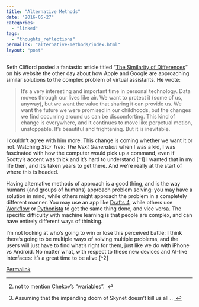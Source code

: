 ```yaml
---
title: "Alternative Methods"
date: "2016-05-27"
categories: 
  - "linked"
tags: 
  - "thoughts_reflections"
permalink: "alternative-methods/index.html"
layout: "post"
---
```


Seth Clifford posted a fantastic article titled “[The Similarity of Differences](http://sethclifford.me/2016/05/the-similarity-of-differences/)” on his website the other day about how Apple and Google are approaching similar solutions to the complex problem of virtual assistants. He wrote:

> It’s a very interesting and important time in personal technology. Data moves through our lives like air. We want to protect it (some of us, anyway), but we want the value that sharing it can provide us. We want the future we were promised in our childhoods, but the changes we find occurring around us can be discomforting. This kind of change is everywhere, and it continues to move like perpetual motion, unstoppable. It’s beautiful and frightening. But it is inevitable.

I couldn’t agree with him more. This change is coming whether we want it or not. Watching _Star Trek: The Next Generation_ when I was a kid, I was fascinated with how the computer would pick up a command, even if Scotty’s accent was thick and it’s hard to understand.[^1] I wanted that in my life then, and it’s taken years to get there. And we’re really at the start of where this is headed.

Having alternative methods of approach is a good thing, and is the way humans (and groups of humans) approach problem solving: you may have a solution in mind, while others might approach the problem in a completely different manner. You may use an app like [Drafts 4](https://geo.itunes.apple.com/us/app/drafts-4-quickly-capture-notes/id905337691?at=1001l4VZ&ct=nahumck_me), while others use [Workflow](https://geo.itunes.apple.com/us/app/workflow-powerful-automation/id915249334?at=1001l4VZ&ct=nahumck_me) or [Pythonista](https://geo.itunes.apple.com/us/app/pythonista/id528579881?at=1001l4VZ&ct=nahumck_me) to get the same thing done, and vice versa. The specific difficulty with machine learning is that people are complex, and can have entirely different ways of thinking.

I’m not looking at who’s going to win or lose this perceived battle: I think there’s going to be multiple ways of solving multiple problems, and the users will just have to find what’s right for them, just like we do with iPhone vs Android. No matter what, with respect to these new devices and AI-like interfaces: it’s a great time to be alive.[^2]

[Permalink](https://www.nahumck.me/alternative-methods)

* * *

2. not to mention Chekov’s “wariables”. [ ↩](#fnref-1 "return to article")

4. Assuming that the impending doom of Skynet doesn’t kill us all… [ ↩](#fnref-2 "return to article")
